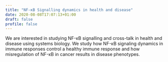 ```yaml
---
title: "NF-κB Signalling dynamics in health and disease"
date: 2020-08-08T17:07:13+01:00
draft: false
profile: false
---
```

We are interested in studying NF-κB signalling and cross-talk in health and disease using systems biology. We study how NF-κB signaling dynamics in immune responses control a healthy immune response and how misregulation of NF-κB in cancer results in disease phenotypes.
